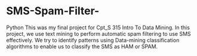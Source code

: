 # SMS-Spam-Filter-
Python
This was my final project for  Cpt_S 315 Intro To Data Mining.
In this project, we use text mining to perform automatic spam filtering to use SMS effectively. We try to identify patterns using Data-mining classification algorithms to enable us to classify the SMS as HAM or SPAM.

